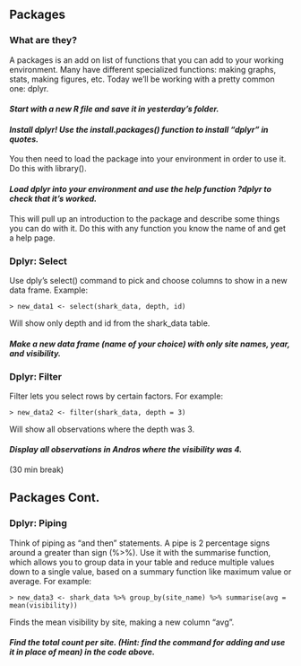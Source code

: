 ## Packages

### What are they?
A packages is an add on list of functions that you can add to your working environment. Many have different specialized functions: making graphs, stats, making figures, etc. Today we’ll be working with a pretty common one: dplyr.

#### *Start with a new R file and save it in yesterday’s folder.*

#### *Install dplyr! Use the install.packages() function to install “dplyr” in quotes.*

You then need to load the package into your environment in order to use it. Do this
with library().

#### *Load dplyr into your environment and use the help function ?dplyr to check that it’s worked.*

This will pull up an introduction to the package and describe some things you can do with it. Do this with any function you know the name of and get a help page. 


### Dplyr: Select
Use dply’s select() command to pick and choose columns to show in a  new data frame. Example:

```{r}
> new_data1 <- select(shark_data, depth, id)
```

Will show only depth and id from the shark_data table. 

#### *Make a new data frame (name of your choice) with only site names, year, and visibility.*

### Dplyr: Filter

Filter lets you select rows by certain factors. For example:

```{r}
> new_data2 <- filter(shark_data, depth = 3) 
```

Will show all observations where the depth was 3. 

#### *Display all observations in Andros where the visibility was 4.*


(30 min break)


## Packages Cont. 

### Dplyr: Piping 

Think of piping as “and then” statements. A pipe is 2 percentage signs around a greater than sign (%>%). Use it with the summarise function, which allows you to group data in your table and reduce multiple values down to a single value, based on a summary function like maximum value or average. For example:

```{r}
> new_data3 <- shark_data %>% group_by(site_name) %>% summarise(avg = mean(visibility))
```

Finds the mean visibility by site, making a new column “avg”.

#### *Find the total count per site. (Hint: find the command for adding and use it in place of mean) in the code above.*
